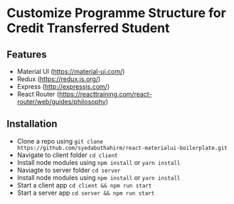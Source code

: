 # Customize Programme Structure for Credit Transferred Student

## Features

- Material UI (https://material-ui.com/)
- Redux (https://redux.js.org/)
- Express (http://expressjs.com/)
- React Router (https://reacttraining.com/react-router/web/guides/philosophy)

## Installation

- Clone a repo using `git clone https://github.com/syedabuthahirm/react-materialui-boilerplate.git`
- Navigate to client folder `cd client`
- Install node modules using `npm install` or `yarn install`
- Naviagte to server folder `cd server`
- Install node modules using `npm install` or `yarn install`
- Start a client app `cd client && npm run start`
- Start a server app `cd server && npm run start`
